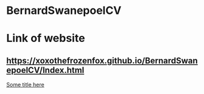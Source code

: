 # BernardSwanepoelCV
# Link of website
## https://xoxothefrozenfox.github.io/BernardSwanepoelCV/Index.html 
[Some title here](Bernard.pdf)
